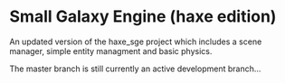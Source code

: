 # Small Galaxy Engine (haxe edition)

An updated version of the haxe_sge project which includes a scene manager, simple entity managment and basic physics.

The master branch is still currently an active development branch...

